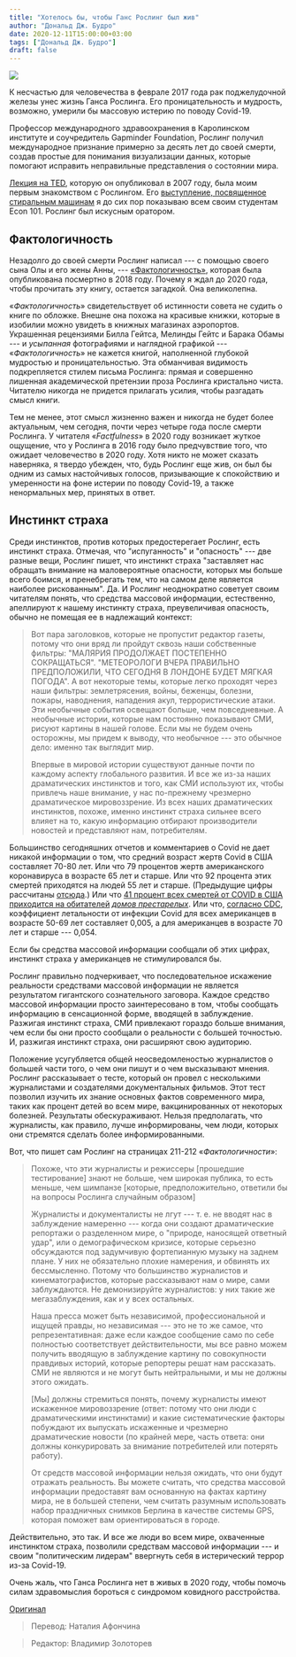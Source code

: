 ```yaml
---
title: "Хотелось бы, чтобы Ганс Рослинг был жив"
author: "Дональд Дж. Будро"
date: 2020-12-11T15:00:00+03:00
tags: ["Дональд Дж. Будро"]
draft: false
---
```



![](https://www.aier.org/wp-content/uploads/2020/11/HansRoslingSweater-800x508.jpg)

К несчастью для человечества в феврале 2017 года рак поджелудочной железы унес жизнь Ганса Рослинга. Его проницательность и мудрость, возможно, умерили бы массовую истерию по поводу Covid-19.

Профессор международного здравоохранения в Каролинском институте и соучредитель Gapminder Foundation, Рослинг получил международное признание примерно за десять лет до своей смерти, создав простые для понимания визуализации данных, которые помогают исправить неправильные представления о состоянии мира.

[Лекция на TED](https://www.youtube.com/watch?v=hVimVzgtD6w), которую он опубликовал в 2007 году, была моим первым знакомством с Рослингом. Его [выступление, посвященное стиральным машинам](https://www.youtube.com/watch?v=6sqnptxlCcw&t=542s) я до сих пор показываю всем своим студентам Econ 101. Рослинг был искусным оратором.

## Фактологичность

Незадолго до своей смерти Рослинг написал --- с помощью своего сына Олы и его жены Анны, --- [«Фактологичность»](https://www.amazon.com/Factfulness-Reasons-World-Things-Better/dp/1250123828/ref%3Dsr_1_2%3Fdchild%3D1%26keywords%3Dfactfulness%26qid%3D1606081220%26s%3Dbooks%26sr%3D1-2), которая была опубликована посмертно в 2018 году. Почему я ждал до 2020 года, чтобы прочитать эту книгу, остается загадкой. Она великолепна.

«_Фактологичность_» свидетельствует об истинности совета не судить о книге по обложке. Внешне она похожа на красивые книжки, которые в изобилии можно увидеть в книжных магазинах аэропортов. Украшенная рецензиями Билла Гейтса, Мелинды Гейтс и Барака Обамы --- и _усыпанная_ фотографиями и наглядной графикой --- «_Фактологичность_» не кажется книгой, наполненной глубокой мудростью и проницательностью. Эта обманчивая видимость подкрепляется стилем письма Рослинга: прямая и совершенно лишенная академической претензии проза Рослинга кристально чиста. Читателю никогда не придется прилагать усилия, чтобы разгадать смысл книги.

Тем не менее, этот смысл жизненно важен и никогда не будет более актуальным, чем сегодня, почти через четыре года после смерти Рослинга. У читателя «_Factfulness_» в 2020 году возникает жуткое ощущение, что у Рослинга в 2016 году было предчувствие того, что ожидает человечество в 2020 году. Хотя никто не может сказать наверняка, я твердо убежден, что, будь Рослинг еще жив, он был бы одним из самых настойчивых голосов, призывающие к спокойствию и умеренности на фоне истерии по поводу Covid-19, а также ненормальных мер, принятых в ответ.

## Инстинкт страха

Среди инстинктов, против которых предостерегает Рослинг, есть инстинкт страха. Отмечая, что "испуганность" и "опасность" --- две разные вещи, Рослинг пишет, что инстинкт страха "заставляет нас обращать внимание на маловероятные опасности, которых мы больше всего боимся, и пренебрегать тем, что на самом деле является наиболее рискованным". Да. И Рослинг неоднократно советует своим читателям понять, что средства массовой информации, естественно, апеллируют к нашему инстинкту страха, преувеличивая опасность, обычно не помещая ее в надлежащий контекст:

> Вот пара заголовков, которые не пропустит редактор газеты, потому что они вряд ли пройдут сквозь наши собственные фильтры: "МАЛЯРИЯ ПРОДОЛЖАЕТ ПОСТЕПЕННО СОКРАЩАТЬСЯ". "МЕТЕОРОЛОГИ ВЧЕРА ПРАВИЛЬНО ПРЕДПОЛОЖИЛИ, ЧТО СЕГОДНЯ В ЛОНДОНЕ БУДЕТ МЯГКАЯ ПОГОДА". А вот некоторые темы, которые легко проходят через наши фильтры: землетрясения, войны, беженцы, болезни, пожары, наводнения, нападения акул, террористические атаки. Эти необычные события освещают больше, чем повседневные. А необычные истории, которые нам постоянно показывают СМИ, рисуют картины в нашей голове. Если мы не будем очень осторожны, мы придем к выводу, что необычное --- это обычное дело: именно так выглядит мир.
>
> Впервые в мировой истории существуют данные почти по каждому аспекту глобального развития. И все же из-за наших драматических инстинктов и того, как СМИ используют их, чтобы привлечь наше внимание, у нас по-прежнему чрезмерно драматическое мировоззрение. Из всех наших драматических инстинктов, похоже, именно инстинкт страха сильнее всего влияет на то, какую информацию отбирают производители новостей и
представляют нам, потребителям.

Большинство сегодняшних отчетов и комментариев о Covid не дает никакой информации о том, что средний возраст жертв Covid в США составляет 70-80 лет. Или что 79 процентов жертв американского коронавируса в возрасте 65 лет и старше. Или что 92 процента этих смертей приходятся на людей 55 лет и старше. (Предыдущие цифры рассчитаны [отсюда](https://www.cdc.gov/nchs/nvss/vsrr/covid_weekly/index.htm%23AgeAndSex#AgeAndSex).) Или что [41 процент всех смертей от COVID в США приходится на обитателей](https://www.washingtonpost.com/world/2020/10/15/long-term-elder-care-coronavirus-nursing-homes-research-lessons/) [_домов престарелых_](https://translate.google.com/translate?hl=ru&prev=_t&sl=auto&tl=ru&u=https://www.washingtonpost.com/world/2020/10/15/long-term-elder-care-coronavirus-nursing-homes-research-lessons/). Или что, [согласно CDC](https://www.cdc.gov/coronavirus/2019-ncov/hcp/planning-scenarios.html), коэффициент летальности от инфекции Covid для всех американцев в возрасте 50-69 лет составляет 0,005, а для американцев в возрасте 70 лет и старше --- 0,054.

Если бы средства массовой информации сообщали об этих цифрах, инстинкт страха у американцев не стимулировался бы.

Рослинг правильно подчеркивает, что последовательное искажение реальности средствами массовой информации не является результатом гигантского сознательного заговора. Каждое средство массовой информации просто заинтересовано в том, чтобы сообщать информацию в сенсационной форме, вводящей в заблуждение. Разжигая инстинкт страха, СМИ привлекают гораздо больше внимания, чем если бы они просто сообщали о реальности с большей точностью. И, разжигая инстинкт страха, они расширяют свою аудиторию.

Положение усугубляется общей неосведомленостью журналистов о большей части того, о чем они пишут и о чем высказывают мнения. Рослинг рассказывает о тесте, который он провел с несколькими журналистами и создателями документальных фильмов. Этот тест позволил изучить их знание основных фактов современного мира, таких как процент детей во всем мире, вакцинированных от некоторых болезней. Результаты обескураживают. Нельзя предполагать, что журналисты, как правило, лучше информированы, чем люди, которых они стремятся сделать более информированными.

Вот, что пишет сам Рослинг на страницах 211-212 «_Фактологичности_»:

> Похоже, что эти журналисты и режиссеры [прошедшие тестирование] знают не больше, чем широкая публика, то есть меньше, чем шимпанзе [которые, предположительно, ответили бы на вопросы Рослинга случайным образом]
>
> Журналисты и документалисты не лгут --- т. е. не вводят нас в заблуждение намеренно --- когда они создают драматические репортажи о разделенном мире, о "природе, наносящей ответный удар", или о демографическом кризисе, которые серьезно обсуждаются под задумчивую фортепианную музыку на заднем плане. У них не обязательно плохие намерения, и обвинять их бессмысленно. Потому что большинство журналистов и кинематографистов, которые рассказывают нам о мире, сами заблуждаются. Не демонизируйте журналистов: у них такие же мегазаблуждения, как и у всех остальных.
>
> Наша пресса может быть независимой, профессиональной и ищущей правды, но независимая --- это не то же самое, что репрезентативная: даже если каждое сообщение само по себе полностью соответствует действительности, мы все равно можем получить вводящую в заблуждение картину по совокупности правдивых историй, которые репортеры решат нам рассказать. СМИ не являются и не могут быть нейтральными, и мы не должны этого ожидать.
>
> [Мы] должны стремиться понять, почему журналисты имеют искаженное мировоззрение (ответ: потому что они люди с драматическими инстинктами) и какие систематические факторы побуждают их выпускать искаженные и чрезмерно драматические новости (по крайней мере, часть ответа: они должны конкурировать за внимание потребителей или потерять работу).
>
> От средств массовой информации нельзя ожидать, что они будут отражать реальность. Вы можете считать, что средства массовой информации предоставят вам основанную на фактах картину мира, не в большей степени, чем считать разумным использовать набор праздничных снимков Берлина в качестве системы GPS, которая поможет вам ориентироваться в городе.

Действительно, это так. И все же люди во всем мире, охваченные инстинктом страха, позволили средствам массовой информации --- и своим "политическим лидерам" ввергнуть себя в истерический террор из-за Covid-19.

Очень жаль, что Ганса Рослинга нет в живых в 2020 году, чтобы помочь силам здравомыслия бороться с синдромом ковидного расстройства.

[Оригинал](https://www.aier.org/article/i-wish-that-hans-rosling-were-still-alive/)

> Перевод: Наталия Афончина

> Редактор: Владимир Золоторев

